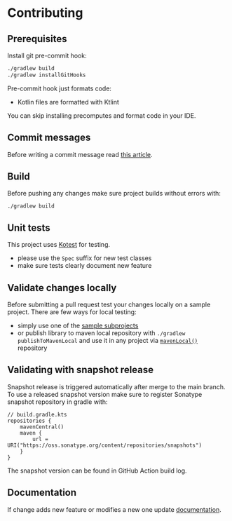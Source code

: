 # Contributing

## Prerequisites

Install git pre-commit hook:

```sh
./gradlew build
./gradlew installGitHooks
```

Pre-commit hook just formats code:

- Kotlin files are formatted with Ktlint

You can skip installing precomputes and format code in your IDE.

## Commit messages

Before writing a commit message read [this article](https://chris.beams.io/posts/git-commit/).

## Build

Before pushing any changes make sure project builds without errors with:

```
./gradlew build
```

## Unit tests

This project uses [Kotest](https://kotest.io/) for testing.

- please use the `Spec` suffix for new test classes
- make sure tests clearly document new feature

## Validate changes locally

Before submitting a pull request test your changes locally on a sample project.
There are few ways for local testing:

- simply use one of the [sample subprojects](https://github.com/coditory/klog/tree/master/samples)
- or publish library to maven local repository with `./gradlew publishToMavenLocal` and use it in any project
  via [`mavenLocal()`](https://docs.gradle.org/current/userguide/declaring_repositories.html#sub:maven_local) repository

## Validating with snapshot release

Snapshot release is triggered automatically after merge to the main branch.
To use a released snapshot version make sure to register Sonatype snapshot repository in gradle with:

```
// build.gradle.kts
repositories {
    mavenCentral()
    maven {
        url = URI("https://oss.sonatype.org/content/repositories/snapshots")
    }
}
```

The snapshot version can be found in GitHub Action build log.

## Documentation

If change adds new feature or modifies a new one
update [documentation](https://github.com/coditory/klog/tree/master/samples).
